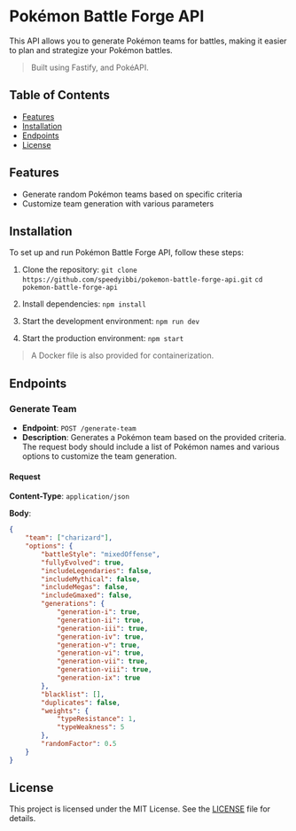 # Pokémon Battle Forge API

This API allows you to generate Pokémon teams for battles, making it easier to plan and strategize your Pokémon battles.

> Built using Fastify, and PokéAPI.

## Table of Contents

- [Features](#features)
- [Installation](#installation)
- [Endpoints](#endpoints)
- [License](#license)

## Features

- Generate random Pokémon teams based on specific criteria
- Customize team generation with various parameters

## Installation

To set up and run Pokémon Battle Forge API, follow these steps:

1. Clone the repository:
   `git clone https://github.com/speedyibbi/pokemon-battle-forge-api.git`
   `cd pokemon-battle-forge-api`

2. Install dependencies: `npm install`

3. Start the development environment: `npm run dev`

4. Start the production environment: `npm start`

> A Docker file is also provided for containerization.

## Endpoints

### Generate Team

- **Endpoint**: `POST /generate-team`
- **Description**: Generates a Pokémon team based on the provided criteria. The request body should include a list of Pokémon names and various options to customize the team generation.

#### Request

**Content-Type**: `application/json`

**Body**:

```json
{
	"team": ["charizard"],
	"options": {
		"battleStyle": "mixedOffense",
		"fullyEvolved": true,
		"includeLegendaries": false,
		"includeMythical": false,
		"includeMegas": false,
		"includeGmaxed": false,
		"generations": {
			"generation-i": true,
			"generation-ii": true,
			"generation-iii": true,
			"generation-iv": true,
			"generation-v": true,
			"generation-vi": true,
			"generation-vii": true,
			"generation-viii": true,
			"generation-ix": true
		},
		"blacklist": [],
		"duplicates": false,
		"weights": {
			"typeResistance": 1,
			"typeWeakness": 5
		},
		"randomFactor": 0.5
	}
}
```

## License

This project is licensed under the MIT License. See the [LICENSE](LICENSE) file for details.
